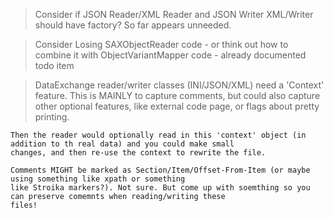 >	Consider if JSON Reader/XML Reader and JSON Writer XML/Writer should have factory?
	So far appears unneeded.

>	Consider Losing SAXObjectReader code - or think out how to combine it with 
	ObjectVariantMapper code - already documented todo item


>	DataExchange reader/writer classes (INI/JSON/XML) need a 'Context' feature. This is MAINLY to capture
	comments, but could also capture other optional features, like external code page, or flags about pretty printing.

	Then the reader would optionally read in this 'context' object (in addition to th real data) and you could make small
	changes, and then re-use the context to rewrite the file.

	Comments MIGHT be marked as Section/Item/Offset-From-Item (or maybe using something like xpath or something
	like Stroika markers?). Not sure. But come up with soemthing so you can preserve comemnts when reading/writing these
	files!
